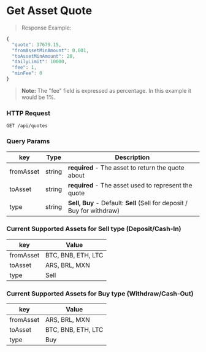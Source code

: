 # Get Asset Quote

> Response Example:

```javascript
{
  "quote": 37679.15,
  "fromAssetMinAmount": 0.001,
  "toAssetMinAmount": 20,
  "dailyLimit": 10000,
  "fee": 1,
  "minFee": 0
}
```

> <strong>Note:</strong> The "fee" field is expressed as percentage. In this example it would be 1%.

### HTTP Request

`GET /api/quotes`

### Query Params

| key       | Type   | Description                                                                                       |
| --------- | ------ | ------------------------------------------------------------------------------------------------- |
| fromAsset | string | <strong>required</strong> - The asset to return the quote about                                   |
| toAsset   | string | <strong>required</strong> - The asset used to represent the quote                                 |
| type      | string | <strong>Sell, Buy</strong> - Default: <strong>Sell</strong> (Sell for deposit / Buy for withdraw) |

### Current Supported Assets for Sell type (Deposit/Cash-In)

| key       | Value              |
| --------- | ------------------ |
| fromAsset | BTC, BNB, ETH, LTC |
| toAsset   | ARS, BRL, MXN      |
| type      | Sell               |

### Current Supported Assets for Buy type (Withdraw/Cash-Out)

| key       | Value              |
| --------- | ------------------ |
| fromAsset | ARS, BRL, MXN      |
| toAsset   | BTC, BNB, ETH, LTC |
| type      | Buy                |
